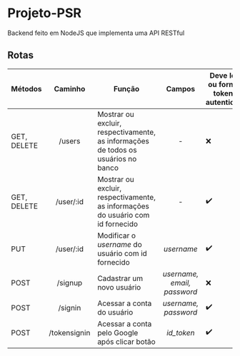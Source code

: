 # Projeto-PSR

Backend feito em NodeJS que implementa uma API RESTful
## Rotas
Métodos | Caminho | Função | Campos | Deve logar ou fornecer token de autenticação
----|:-----:|-----|:------:|---------
GET, DELETE | /users | Mostrar ou excluir, respectivamente, as informações de todos os usuários no banco | - | ❌
GET, DELETE| /user/:id  | Mostrar ou excluir, respectivamente, as informações do usuário com id fornecido | - | ✔️
PUT | /user/:id | Modificar o *username* do usuário com id fornecido | *username* |  ✔️
POST | /signup | Cadastrar um novo usuário |*username, email, password*  | ❌
POST | /signin | Acessar a conta do usuário | *username, password*  | ✔️
POST | /tokensignin | Acessar a conta pelo Google após clicar botão| *id_token* | ✔️
